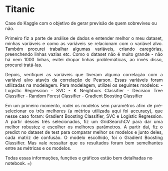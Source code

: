 # Titanic

Case do Kaggle com o objetivo de gerar previsão de quem sobreviveu ou não.

<p align='justify'>Primeiro fiz a parte de análise de dados e entender melhor o meu dataset, minhas variáveis e como as variáveis se relacionam com o variável alvo. Também procurei trabalhar algumas variáveis, criando caregórias, preenchendo linhas vazias etc. Como o dataset não é muito grande - não há nem 1000 linhas, evitei dropar linhas problemáticas, ao invés disso, procurei tratá-las.

<p align='justify'>Depois, verifiquei as variáveis que tiveram alguma correlação com a variável alvo atavés da correlação de Pearson. Essas variáveis foram utilizadas na modelagem. Para modelagem, utilizei os seguintes modelos:
- Logistic Regression
- SVC
- K Neighbors Classifier
- Decision Tree Classifier
- Random Forest Classifier
- Gradient Boosting Classifier

<p align='justify'>Em um primeiro momento, rodei os modelos sem paramêtros afim de pré-selecionar os três melhores (a métrica utilizada aqui foi accuracy), que nesse caso foram: Gradient Boosting Classifier, SVC e Logistic Regression. A partir desses três selecionados, fiz um GridSearchCV para dar uma melhor robustez e escolher os melhores parâmetros. A partir daí, fiz o predict no dataset de test para comparar melhor os modelos e junto deles, cada matriz de confusão. O modelo escolhido, foi o Gradient Boosting Classifier. Mas vale ressaltar que os resultados foram bem semelhantes entre as métricas e os modelos.</p>

Todas essas informações, funções e gráficos estão bem detalhadas no notebook. =)
